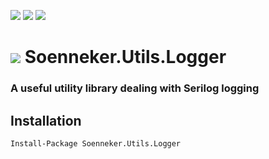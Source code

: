 [![](https://img.shields.io/nuget/v/Soenneker.Utils.Logger.svg?style=for-the-badge)](https://www.nuget.org/packages/Soenneker.Utils.Logger/)
[![](https://img.shields.io/github/actions/workflow/status/soenneker/soenneker.utils.logger/publish.yml?style=for-the-badge)](https://github.com/soenneker/soenneker.utils.logger/actions/workflows/publish.yml)
[![](https://img.shields.io/nuget/dt/Soenneker.Utils.Logger.svg?style=for-the-badge)](https://www.nuget.org/packages/Soenneker.Utils.Logger/)

# ![](https://user-images.githubusercontent.com/4441470/224455560-91ed3ee7-f510-4041-a8d2-3fc093025112.png) Soenneker.Utils.Logger
### A useful utility library dealing with Serilog logging

## Installation

```
Install-Package Soenneker.Utils.Logger
```
